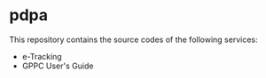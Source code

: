 # pdpa
This repository contains the source codes of the following services:
- e-Tracking
- GPPC User's Guide
